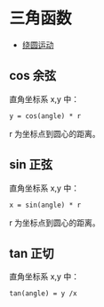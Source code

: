 # 三角函数

- [绕圆运动](https://www.cnblogs.com/hetailang/p/15883459.html)

## cos 余弦

直角坐标系 x,y 中：

```
y = cos(angle) * r
```

r 为坐标点到圆心的距离。

## sin 正弦

直角坐标系 x,y 中：

```
x = sin(angle) * r
```

r 为坐标点到圆心的距离。

## tan 正切

直角坐标系 x,y 中：

```
tan(angle) = y /x
```

